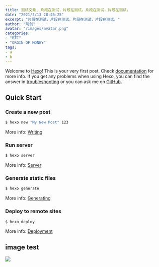 ```yaml
---
title: 测试文章, 片段在测试，片段在测试，片段在测试，片段在测试，
date: "2021/2/13 20:46:25"
excerpt: "片段在测试，片段在测试，片段在测试，片段在测试，"
author: "阿剑"
avatar: "/images/avatar.png"
categories:
- "BTC"
- "ORGIN OF MONEY"
tags:
- a
- b
---
```

Welcome to [Hexo](https://hexo.io/)! This is your very first post. Check [documentation](https://hexo.io/docs/) for more info. If you get any problems when using Hexo, you can find the answer in [troubleshooting](https://hexo.io/docs/troubleshooting.html) or you can ask me on [GitHub](https://github.com/hexojs/hexo/issues).

## Quick Start

### Create a new post

```bash
$ hexo new "My New Post" 123
```

More info: [Writing](https://hexo.io/docs/writing.html)

### Run server

```bash
$ hexo server
```

More info: [Server](https://hexo.io/docs/server.html)

### Generate static files

``` bash
$ hexo generate
```

More info: [Generating](https://hexo.io/docs/generating.html)

### Deploy to remote sites

``` bash
$ hexo deploy
```

More info: [Deployment](https://hexo.io/docs/one-command-deployment.html)



## image test
![](../images/gasnow.png)
